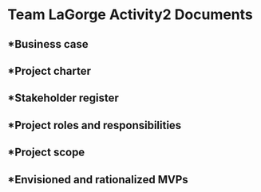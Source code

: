 # Team LaGorge Activity2 Documents

## *Business case
## *Project charter
## *Stakeholder register
## *Project roles and responsibilities
## *Project scope
## *Envisioned and rationalized MVPs 
